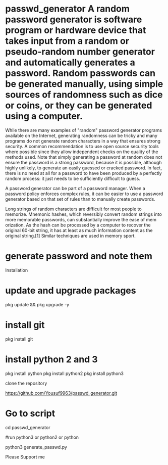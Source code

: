 # passwd_generator A random password generator is software program or hardware device that takes input from a random or pseudo-random number generator and automatically generates a password. Random passwords can be generated manually, using simple sources of randomness such as dice or coins, or they can be generated using a computer.

While there are many examples of "random" password generator programs available on the Internet, generating randomness can be tricky and many programs do not generate random characters in a way that ensures strong security. A common recommendation is to use open source security tools where possible since they allow independent checks on the quality of the methods used. Note that simply generating a password at random does not ensure the password is a strong password, because it is possible, although highly unlikely, to generate an easily guessed or cracked password. In fact, there is no need at all for a password to have been produced by a perfectly random process: it just needs to be sufficiently difficult to guess.

A password generator can be part of a password manager. When a password policy enforces complex rules, it can be easier to use a password generator based on that set of rules than to manually create passwords.

Long strings of random characters are difficult for most people to memorize. Mnemonic hashes, which reversibly convert random strings into more memorable passwords, can substantially improve the ease of mem
orization. As the hash can be processed by a computer to recover the original 60-bit string, it has at least as much information content as the original string.[1] Similar techniques are used in memory sport.

# generate password and note them

Installation

# update and upgrade packages
pkg update && pkg upgrade -y

# install git
pkg install git

# install python 2 and 3

pkg install python
pkg install python2
pkg install python3

clone the repository

https://github.com/Yousuf9963/passwd_generator.git

# Go to script

cd passwd_generator

#run python3 or python2 or python

python3 generate_passwd.py

Please Support me
